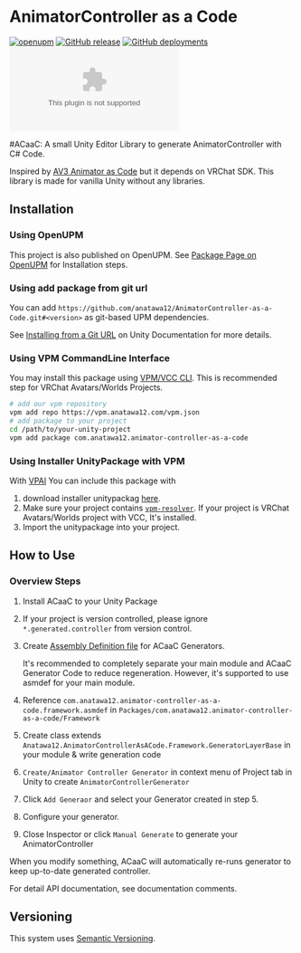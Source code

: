 # AnimatorController as a Code

[![openupm][shields-openupm]][openupm-package]
[![GitHub release][shields-latest-release]](https://github.com/anatawa12/AnimatorController-as-a-Code/releases/latest)
[![GitHub deployments][shields-deployment-master]](https://github.com/anatawa12/AnimatorController-as-a-Code/releases/latest)
[![GitHub deployments][shields-deployment-vpm]][vpm-repository]

<!-- 
If it's rejected from shields owners, I'll use custom endpoints.
If it going to be accepted, I'll use the new endpoint. https://github.com/badges/shields/issues/8752
[![VPM release][shields-vpm]][vpm-repository
[shields-vpm]: https://img.shields.io/endpoint?url=https://vpm.anatawa12.com/animator-controller-as-a-code/shields.json
-->

[shields-openupm]: https://img.shields.io/npm/v/com.anatawa12.animator-controller-as-a-code?label=openupm&registry_uri=https://package.openupm.com
[shields-latest-release]: https://img.shields.io/github/v/release/anatawa12/AnimatorController-as-a-Code?display_name=tag&sort=semver
[shields-deployment-vpm]: https://img.shields.io/github/deployments/anatawa12/AnimatorController-as-a-Code/vpm.anatawa12.com?label=VPM%20Deployment
[shields-deployment-master]: https://img.shields.io/github/deployments/anatawa12/AnimatorController-as-a-Code/master%20branch?label=Deployment

#ACaaC: A small Unity Editor Library to generate AnimatorController with C# Code.

Inspired by [AV3 Animator as Code] but it depends on VRChat SDK. 
This library is made for vanilla Unity without any libraries.

[AV3 Animator as Code]: https://github.com/hai-vr/av3-animator-as-code

## Installation

### Using OpenUPM

This project is also published on OpenUPM.
See [Package Page on OpenUPM][openupm-package] for Installation steps.


### Using add package from git url

You can add `https://github.com/anatawa12/AnimatorController-as-a-Code.git#<version>` as git-based UPM dependencies.

See [Installing from a Git URL][upm-gui-giiturl] on Unity Documentation for more details.


### Using VPM CommandLine Interface

You may install this package using [VPM/VCC CLI][vcc-cli].
This is recommended step for VRChat Avatars/Worlds Projects.


```bash
# add our vpm repository
vpm add repo https://vpm.anatawa12.com/vpm.json
# add package to your project
cd /path/to/your-unity-project
vpm add package com.anatawa12.animator-controller-as-a-code
```

### Using Installer UnityPackage with VPM

With [VPAI] You can include this package with

1. download installer unitypackag [here][installer unitypackage].
2. Make sure your project contains [`vpm-resolver`][vpm-resolver]. If your project is VRChat Avatars/Worlds project with VCC, It's installed.
3. Import the unitypackage into your project.

## How to Use

### Overview Steps

1. Install ACaaC to your Unity Package
2. If your project is version controlled, please ignore `*.generated.controller` from version control.
3. Create [Assembly Definition file][unity-manual-asmdef] for ACaaC Generators.

   It's recommended to completely separate your main module and ACaaC Generator Code to reduce regeneration.
   However, it's supported to use asmdef for your main module.
4. Reference `com.anatawa12.animator-controller-as-a-code.framework.asmdef` in `Packages/com.anatawa12.animator-controller-as-a-code/Framework`
5. Create class extends `Anatawa12.AnimatorControllerAsACode.Framework.GeneratorLayerBase` in your module & write generation code
6. `Create/Animator Controller Generator` in context menu of Project tab in Unity to create `AnimatorControllerGenerator`
7. Click `Add Generaor` and select your Generator created in step 5.
8. Configure your generator.
9. Close Inspector or click `Manual Generate` to generate your AnimatorController

When you modify something, ACaaC will automatically re-runs generator to keep up-to-date generated controller.

For detail API documentation, see documentation comments.

## Versioning

This system uses [Semantic Versioning][semver].

[openupm-package]: https://openupm.com/packages/com.anatawa12.animator-controller-as-a-code/
[upm-gui-giiturl]: https://docs.unity3d.com/Manual/upm-ui-giturl.html
[unity-manual-asmdef]: https://docs.unity3d.com/Manual/ScriptCompilationAssemblyDefinitionFiles.html
[vcc-cli]: https://vcc.docs.vrchat.com/vpm/cli
[vpm-resolver]: https://vcc.docs.vrchat.com/vpm/resolver
[installer unitypackage]: https://github.com/anatawa12/AnimatorController-as-a-Code/raw/master/.readme/installer.unitypackage
[VPAI]: https://github.com/anatawa12/VPMPackageAutoInstaller
[vpm-repository]: https://vpm.anatawa12.com/vpm.json
[semver]: https://semver.org
